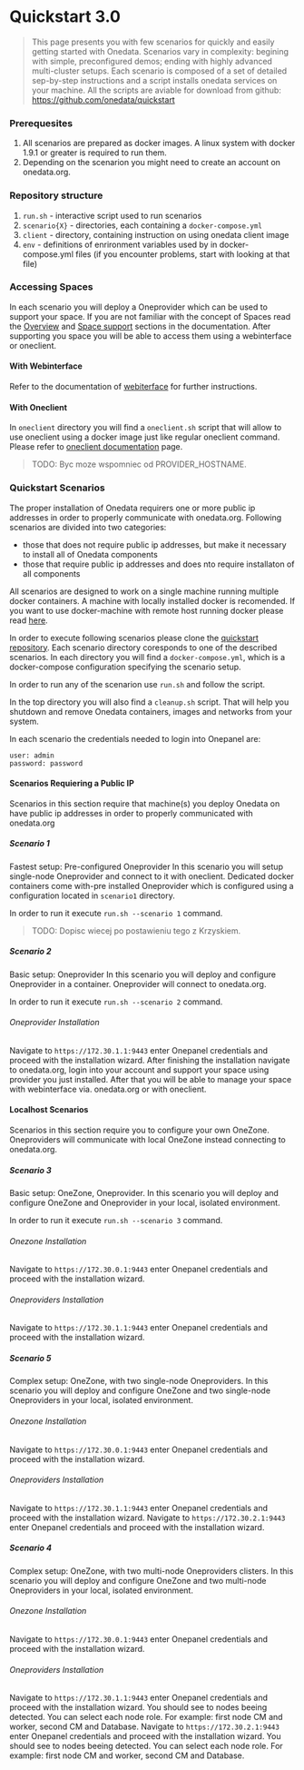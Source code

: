 # Quickstart 3.0

> This page presents you with few scenarios for quickly and easily getting started with Onedata. Scenarios vary in complexity: begining with simple, preconfigured demos; ending with highly advanced multi-cluster setups. Each scenario is composed of a set of detailed sep-by-step instructions and a script installs onedata services on your machine. All the scripts are aviable for download from github: https://github.com/onedata/quickstart

### Prerequesites
1. All scenarios are prepared as docker images. A linux system with docker 1.9.1 or greater is required to run them.
2. Depending on the scenarion you might need to create an account on onedata.org.

### Repository structure

1. `run.sh` - interactive script used to run scenarios
2. `scenario{X}` - directories, each containing a `docker-compose.yml`
3. `client` - directory, containing instruction on using onedata client image
1. `env` - definitions of enrironment variables used by in docker-compose.yml files (if you encounter problems, start with looking at that file)


### Accessing Spaces
In each scenario you will deploy a Oneprovider which can be used to support your space. If you are not familiar with the concept of Spaces read the [Overview](a) and [Space support](a) sections in the documentation. After supporting you space you will be able to access them using a webinterface or oneclient.

#### With Webinterface
Refer to the documentation of [webiterface](a) for further instructions.

#### With Oneclient
In `oneclient` directory you will find a `oneclient.sh` script that will allow to use oneclient using a docker image just like regular oneclient command. Please refer to [oneclient documentation](a) page.

>TODO: Byc moze wspomniec od PROVIDER_HOSTNAME.

### Quickstart Scenarios

The proper installation of Onedata requirers one or more public ip addresses in order to properly communicate with onedata.org. Following scenarios are divided into two categories:
- those that does not require public ip addresses, but make it necessary to install all of Onedata components
- those that require public ip addresses and does nto require installaton of all components

All scenarios are designed to work on a single machine running multiple docker containers. A machine with locally installed docker is recomended. If you want to use docker-machine with remote host running docker please read [here](here).

In order to execute following scenarios please clone the [quickstart repository](https://github.com/onedata/quickstart). Each scenario directory coresponds to one of the described scenarios. In each directory you will find a `docker-compose.yml`, which is a docker-compose configuration specifying the scenario setup.

In order to run any of the scenarion use `run.sh` and follow the script.

In the top directory you will also find a `cleanup.sh` script. That will help you shutdown and remove Onedata containers, images and networks from your system.

In each scenario the credentials needed to login into Onepanel are:
```
user: admin
password: password
```

#### Scenarios Requiering a Public IP
Scenarios in this section require that machine(s) you deploy Onedata on have public ip addresses in order to properly communicated with onedata.org

##### Scenario 1
Fastest setup: Pre-configured Oneprovider
In this scenario you will setup single-node Oneprovider and connect to it with oneclient.
Dedicated docker containers come with-pre installed Oneprovider which is configured using a configuration located in `scenario1` directory.

In order to run it execute `run.sh --scenario 1` command.

>TODO: Dopisc wiecej po postawieniu tego z Krzyskiem.

##### Scenario 2
Basic setup: Oneprovider
In this scenario you will deploy and configure Oneprovider in a container. Oneprovider will connect to onedata.org.

In order to run it execute `run.sh --scenario 2` command.

###### Oneprovider Installation
Navigate to `https://172.30.1.1:9443` enter Onepanel credentials and proceed with the installation wizard.
After finishing the installation navigate to onedata.org, login into your account and support your space using provider you just installed. After that you will be able to manage your space with webinterface via. onedata.org or with oneclient.

#### Localhost Scenarios
Scenarios in this section require you to configure your own OneZone. Oneproviders will communicate with local OneZone instead connecting to onedata.org.

##### Scenario 3
Basic setup: OneZone, Oneprovider.
In this scenario you will deploy and configure OneZone and Oneprovider in your local, isolated environment.

In order to run it execute `run.sh --scenario 3` command.
###### Onezone Installation
Navigate to `https://172.30.0.1:9443` enter Onepanel credentials and proceed with the installation wizard.

###### Oneproviders Installation
Navigate to `https://172.30.1.1:9443` enter Onepanel credentials and proceed with the installation wizard.

##### Scenario 5
Complex setup: OneZone, with two single-node Oneproviders.
In this scenario you will deploy and configure OneZone and two single-node Oneproviders in your local, isolated environment.

###### Onezone Installation
Navigate to `https://172.30.0.1:9443` enter Onepanel credentials and proceed with the installation wizard.

###### Oneproviders Installation
Navigate to `https://172.30.1.1:9443` enter Onepanel credentials and proceed with the installation wizard.
Navigate to `https://172.30.2.1:9443` enter Onepanel credentials and proceed with the installation wizard.


##### Scenario 4
Complex setup: OneZone, with two multi-node Oneproviders clisters.
In this scenario you will deploy and configure OneZone and two multi-node Oneproviders in your local, isolated environment.

###### Onezone Installation
Navigate to `https://172.30.0.1:9443` enter Onepanel credentials and proceed with the installation wizard.

###### Oneproviders Installation
Navigate to `https://172.30.1.1:9443` enter Onepanel credentials and proceed with the installation wizard. You should see to nodes beeing detected. You can select each node role. For example: first node CM and worker, second CM and Database.
Navigate to `https://172.30.2.1:9443` enter Onepanel credentials and proceed with the installation wizard. You should see to nodes beeing detected. You can select each node role. For example: first node CM and worker, second CM and Database.
